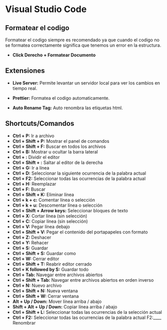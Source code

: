 # Visual Studio Code

## Formatear el codigo

Formatear el codigo siempre es recomendado ya que cuando el codigo no se formatea correctamente significa que tenemos un error en la estructura.

- **Click Derecho + Formatear Documento**

## Extensiones

- **Live Server:** Permite levantar un servidor local para ver los cambios en tiempo real.

- **Prettier:** Formatea el codigo automaticamente.

- **Auto Rename Tag:** Auto renombra las etiquetas html.

## Shortcuts/Comandos

- **Ctrl + P:** Ir a archivo
- **Ctrl + Shift + P:** Mostrar el panel de comandos
- **Ctrl + Shift + F:** Buscar en todos los archivos
- **Ctrl + B:** Mostrar u ocultar la barra lateral
- **Ctrl + \:** Dividir el editor
- **Ctrl + Shift + \:** Saltar al editor de la derecha
- **Ctrl + G:** Ir a línea
- **Ctrl + D:** Seleccionar la siguiente ocurrencia de la palabra actual
- **Ctrl + F2:** Seleccionar todas las ocurrencias de la palabra actual
- **Ctrl + H:** Reemplazar
- **Ctrl + F:** Buscar
- **Ctrl + Shift + K:** Eliminar línea
- **Ctrl + k + c:** Comentar línea o selección
- **Ctrl + k + u:** Descomentar línea o selección
- **Ctrl + Shift + Arrow keys:** Seleccionar bloques de texto
- **Ctrl + X:** Cortar línea (sin selección)
- **Ctrl + C:** Copiar línea (sin selección)
- **Ctrl + V:** Pegar línea debajo
- **Ctrl + Shift + V:** Pegar el contenido del portapapeles con formato
- **Ctrl + Z:** Deshacer
- **Ctrl + Y:** Rehacer
- **Ctrl + S:** Guardar
- **Ctrl + Shift + S:** Guardar como
- **Ctrl + W:** Cerrar editor
- **Ctrl + Shift + T:** Reabrir editor cerrado
- **Ctrl + K followed by S:** Guardar todo
- **Ctrl + Tab:** Navegar entre archivos abiertos
- **Ctrl + Shift + Tab:** Navegar entre archivos abiertos en orden inverso
- **Ctrl + N:** Nuevo archivo
- **Ctrl + Shift + N:** Nueva ventana
- **Ctrl + Shift + W:** Cerrar ventana
- **Alt + Up / Down:** Mover línea arriba / abajo
- **Shift + Alt + Up / Down:** Copiar línea arriba / abajo
- **Ctrl + Shift + L:** Seleccionar todas las ocurrencias de la selección actual
- **Ctrl + F2:** Seleccionar todas las ocurrencias de la palabra actual
  F2:\_\_\_\_ Renombrar
